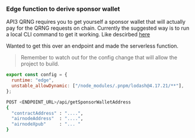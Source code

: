 ### Edge function to derive sponsor wallet

API3 QRNG requires you to get yourself a sponsor wallet that will actually pay for the QRNG requests on chain.
Currently the suggested way is to run a local CLI command to get it working. Like descirbed [here](https://docs.api3.org/reference/airnode/latest/packages/admin-cli.html#derive-sponsor-wallet-address)

Wanted to get this over an endpoint and made the serverless function.

> Remember to watch out for the config change that will allow the project to build.

```js
export const config = {
  runtime: "edge",
  unstable_allowDynamic: ["/node_modules/.pnpm/lodash@4.17.21/**"],
};
```

```sh
POST <ENDPOINT_URL>/api/getSponsorWalletAddress
{
  "contractAddress" : "....",
  "airnodeAddress"  : "....",
  "airnodeXpub"     : "... "
}
```
